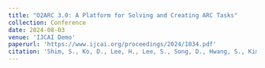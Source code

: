 ```yaml
---
title: "O2ARC 3.0: A Platform for Solving and Creating ARC Tasks"
collection: Conference
date: 2024-08-03
venue: 'IJCAI Demo'
paperurl: 'https://www.ijcai.org/proceedings/2024/1034.pdf'
citation: 'Shim, S., Ko, D., Lee, H., Lee, S., Song, D., Hwang, S., Kim, S., & Kim, S. (2024). O2ARC 3.0: A Platform for Solving and Creating ARC Tasks. IJCAI Demo.'
---
```

